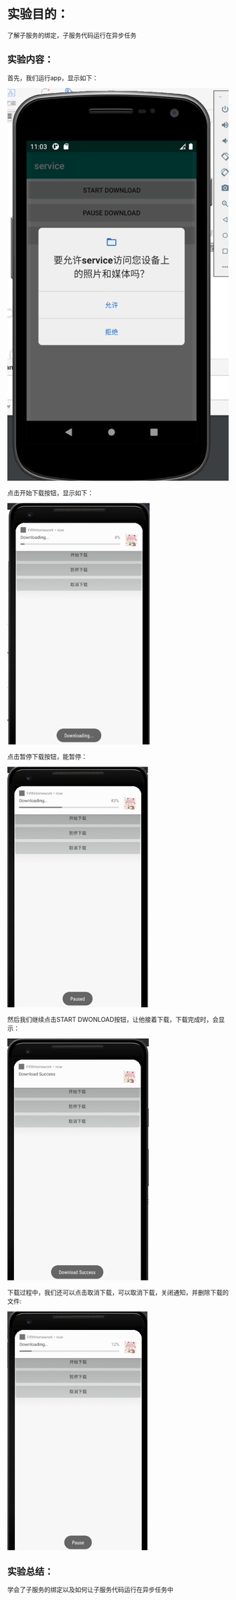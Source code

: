 # 实验目的：
了解子服务的绑定，子服务代码运行在异步任务

## 实验内容：
首先，我们运行app，显示如下：

![Image text](https://github.com/JhbCirno/2018118113_Android/blob/master/service/app/src/main/res/drawable/s1.PNG)

点击开始下载按钮，显示如下：

![Image text](https://github.com/Keeling1720/2018118115_Android/blob/master/FifthHomework/%E5%AE%9E%E9%AA%8C%E6%8A%A5%E5%91%8A11.assets/image-20201214121021015.png)

点击暂停下载按钮，能暂停：

![Image text](https://github.com/Keeling1720/2018118115_Android/blob/master/FifthHomework/%E5%AE%9E%E9%AA%8C%E6%8A%A5%E5%91%8A11.assets/image-20201214121029784.png)

然后我们继续点击START DWONLOAD按钮，让他接着下载，下载完成时，会显示：

![Image text](https://github.com/Keeling1720/2018118115_Android/blob/master/FifthHomework/%E5%AE%9E%E9%AA%8C%E6%8A%A5%E5%91%8A11.assets/image-20201214121056109.png)

下载过程中，我们还可以点击取消下载，可以取消下载，关闭通知，并删除下载的文件:

![Image text](https://github.com/Keeling1720/2018118115_Android/blob/master/FifthHomework/%E5%AE%9E%E9%AA%8C%E6%8A%A5%E5%91%8A11.assets/image-20201214121235485.png)

## 实验总结：

学会了子服务的绑定以及如何让子服务代码运行在异步任务中
